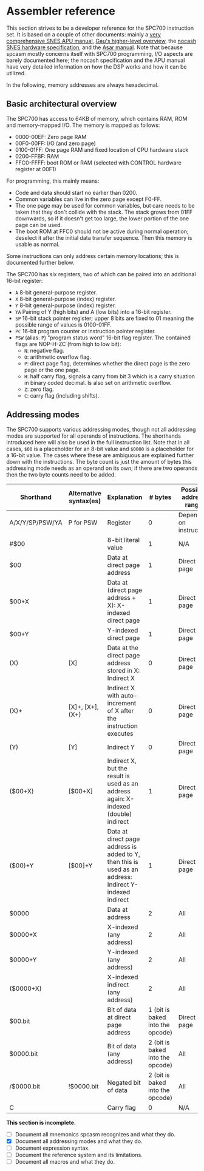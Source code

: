 # Assembler reference

This section strives to be a developer reference for the SPC700 instruction set. It is based on a couple of other documents: mainly a [very comprehensive SNES APU manual](https://web.archive.org/web/20060208001231/http://www.alpha-ii.com/snesmusic/files/spc700_apu_manual.txt), [Gau's higher-level overview](http://emureview.ztnet.com/developerscorner/SoundCPU/spc.htm), the [nocash SNES hardware specification](https://problemkaputt.de/fullsnes.htm#snesapudspbrrsamples), and the [Asar manual](https://rpghacker.github.io/asar/manual/). Note that because spcasm mostly concerns itself with SPC700 programming, I/O aspects are barely documented here; the nocash specification and the APU manual have very detailed information on how the DSP works and how it can be utilized.

In the following, memory addresses are always hexadecimal.

## Basic architectural overview

The SPC700 has access to 64KB of memory, which contains RAM, ROM and memory-mapped I/O. The memory is mapped as follows:

- 0000-00EF: Zero page RAM
- 00F0-00FF: I/O (and zero page)
- 0100-01FF: One page RAM and fixed location of CPU hardware stack
- 0200-FFBF: RAM
- FFC0-FFFF: boot ROM or RAM (selected with CONTROL hardware register at 00F1)

For programming, this mainly means:

- Code and data should start no earlier than 0200.
- Common variables can live in the zero page except F0-FF.
- The one page may be used for common variables, but care needs to be taken that they don't collide with the stack. The stack grows from 01FF downwards, so if it doesn't get too large, the lower portion of the one page can be used.
- The boot ROM at FFC0 should not be active during normal operation; deselect it after the initial data transfer sequence. Then this memory is usable as normal.

Some instructions can only address certain memory locations; this is documented further below.

The SPC700 has six registers, two of which can be paired into an additional 16-bit register:

- `A` 8-bit general-purpose register.
- `X` 8-bit general-purpose (index) register.
- `Y` 8-bit general-purpose (index) register.
- `YA` Pairing of Y (high bits) and A (low bits) into a 16-bit register.
- `SP` 16-bit stack pointer register; upper 8 bits are fixed to 01 meaning the possible range of values is 0100-01FF.
- `PC` 16-bit program counter or instruction pointer register.
- `PSW` (alias: `P`) "program status word" 16-bit flag register. The contained flags are NOP-H-ZC (from high to low bit):
  - `N`: negative flag.
  - `O`: arithmetic overflow flag.
  - `P`: direct page flag, determines whether the direct page is the zero page or the one page.
  - `H`: half carry flag, signals a carry from bit 3 which is a carry situation in binary coded decimal. Is also set on arithmetic overflow.
  - `Z`: zero flag.
  - `C`: carry flag (including shifts).

## Addressing modes

The SPC700 supports various addressing modes, though not all addressing modes are supported for all operands of instructions. The shorthands introduced here will also be used in the full instruction list. Note that in all cases, `$00` is a placeholder for an 8-bit value and `$0000` is a placeholder for a 16-bit value. The cases where these are ambiguous are explained further down with the instructions. The byte count is just the amount of bytes this addressing mode needs as an operand on its own; if there are two operands then the two byte counts need to be added.

| Shorthand       | Alternative syntax(es) | Explanation                                                                                             | # bytes                          | Possible address range |
| --------------- | ---------------------- | ------------------------------------------------------------------------------------------------------- | -------------------------------- | ---------------------- |
| A/X/Y/SP/PSW/YA | P for PSW              | Register                                                                                                | 0                                | Depends on instruction |
| #$00            |                        | 8-bit literal value                                                                                     | 1                                | N/A                    |
| $00             |                        | Data at direct page address                                                                             | 1                                | Direct page            |
| $00+X           |                        | Data at (direct page address + X): X-indexed direct page                                                | 1                                | Direct page            |
| $00+Y           |                        | Y-indexed direct page                                                                                   | 1                                | Direct page            |
| (X)             | [X]                    | Data at the direct page address stored in X: Indirect X                                                 | 0                                | Direct page            |
| (X)+            | [X]+, [X+], (X+)       | Indirect X with auto-increment of X after the instruction executes                                      | 0                                | Direct page            |
| (Y)             | [Y]                    | Indirect Y                                                                                              | 0                                | Direct page            |
| ($00+X)         | [$00+X]                | Indirect X, but the result is used as an address again: X-indexed (double) indirect                     | 1                                | Direct page            |
| ($00)+Y         | [$00]+Y                | Data at direct page address is added to Y, then this is used as an address: Indirect Y-indexed indirect | 1                                | Direct page            |
| $0000           |                        | Data at address                                                                                         | 2                                | All                    |
| $0000+X         |                        | X-indexed (any address)                                                                                 | 2                                | All                    |
| $0000+Y         |                        | Y-indexed (any address)                                                                                 | 2                                | All                    |
| ($0000+X)       |                        | X-indexed indirect (any address)                                                                        | 2                                | All                    |
| $00.bit         |                        | Bit of data at direct page address                                                                      | 1 (bit is baked into the opcode) | Direct page            |
| $0000.bit       |                        | Bit of data (any address)                                                                               | 2 (bit is baked into the opcode) | All                    |
| /$0000.bit      | !$0000.bit             | Negated bit of data                                                                                     | 2 (bit is baked into the opcode) | All                    |
| C               |                        | Carry flag                                                                                              | 0                                | N/A                    |

**This section is incomplete.**

- [ ] Document all mnemonics spcasm recognizes and what they do.
- [x] Document all addressing modes and what they do.
- [ ] Document expression syntax.
- [ ] Document the reference system and its limitations.
- [ ] Document all macros and what they do.
